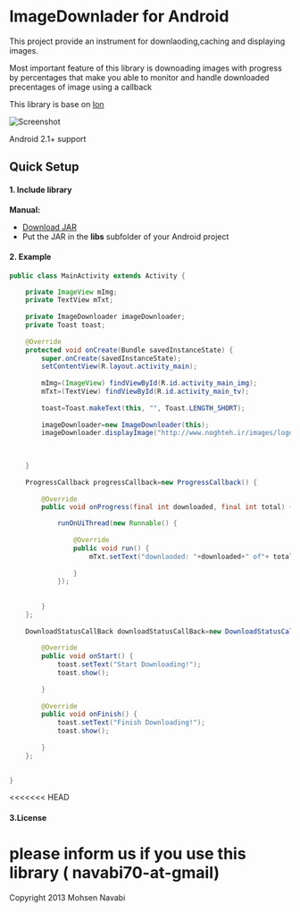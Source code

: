 # ImageDownlader for Android

This project provide an instrument for downlaoding,caching and displaying images. 

Most important feature of this library is downoading images with progress by percentages that make you able to monitor and handle downloaded precentages of image using a callback

This library is base on [Ion](https://github.com/koush/ion)

![Screenshot](https://raw.github.com/navabi/ImageDownloader/master/raw/imagedownloader.png)

Android 2.1+ support

## Quick Setup

#### 1. Include library

**Manual:**
 * [Download JAR](https://github.com/navabi/ImageDownloader/raw/master/raw/imagedownloaderlibrary.jar)
 * Put the JAR in the **libs** subfolder of your Android project

#### 2. Example
``` java
public class MainActivity extends Activity {

	private ImageView mImg;
	private TextView mTxt;
	
	private ImageDownloader imageDownloader;
	private Toast toast;
	
	@Override
	protected void onCreate(Bundle savedInstanceState) {
		super.onCreate(savedInstanceState);
		setContentView(R.layout.activity_main);
		
		mImg=(ImageView) findViewById(R.id.activity_main_img);
		mTxt=(TextView) findViewById(R.id.activity_main_tv);
		
		toast=Toast.makeText(this, "", Toast.LENGTH_SHORT);
		
		imageDownloader=new ImageDownloader(this);
		imageDownloader.displayImage("http://www.noghteh.ir/images/logo.png", mImg, progressCallback, downloadStatusCallBack);
	
	

	}
	
	ProgressCallback progressCallback=new ProgressCallback() {
		
		@Override
		public void onProgress(final int downloaded, final int total) {

			runOnUiThread(new Runnable() {
				
				@Override
				public void run() {
					mTxt.setText("downlaoded: "+downloaded+" of"+ total);
					
				}
			});
			
			
		}
	};
	
	DownloadStatusCallBack downloadStatusCallBack=new DownloadStatusCallBack() {
		
		@Override
		public void onStart() {
			toast.setText("Start Downloading!");
			toast.show();
			
		}
		
		@Override
		public void onFinish() {
			toast.setText("Finish Downloading!");
			toast.show();
			
		}
	};
	

}
```


<<<<<<< HEAD
#### 3.License

please inform us if you use this library ( navabi70-at-gmail)
=======
Copyright 2013 Mohsen Navabi

